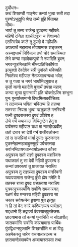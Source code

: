 दुर्योधनः-  
कथं शिखण्डी गाङ्गेय कन्यां भूत्वा सती तदा  
पुरुषोऽभूद्युधि श्रेष्ठ तन्मे ब्रूहि पितामह  
भीष्मः-  
भार्या तु तस्य राजेन्द्र द्रुपदस्य महीपतेः  
महिषी दयिता ह्यासीदपुत्रा च विशाम्पते  
एतस्मिन्नेव काले तु द्रुपदो वै महीपतिः  
अपत्यार्थे महाराज तोषयामास शङ्करम्  
अस्मद्वधार्थं निश्चित्य तपो घोरं समास्थितः  
लेभे कन्यां महादेवात्पुत्रो मे स्यादिति ब्रुवन्  
भगवन्पुत्रमिच्छामि भीष्मप्रतिचिकीर्षया  
इत्युक्तो देवदेवेन स्त्री पुमांस्ते भविष्यति  
निवर्तस्व महीपाल नैतज्जात्वन्यथा भवेत्  
स तु गत्वा च नगरं भार्यामिदमुवाच ह  
कृतो यत्नो महादेवि पुत्रार्थं तपसा महान्  
कन्या भूत्वा पुमान्भावी इति चोक्तोऽस्मि शम्भुना  
पुनः पुनर्याच्यमानो दिष्टमित्यब्रवीच्छिवः  
न तदन्यच्च भविता भवितव्यं हि तत्तथा  
ततस्सा नियता भूत्वा ऋतुकाले मनस्विनी  
पत्नी द्रुपदराजस्य द्रुपदं प्रविवेश ह  
लेभे गर्भं यथाकालं विधिदृष्टेन हेतुना  
पार्षतस्य महीपाल यथा मां नारदोऽब्रवीत्  
ततो दधार सा देवी गर्भं राजीवलोचना  
तां स राजप्रियां भार्यां द्रुपदः कुरुनन्दन  
पुत्रस्नेहान्महाबाहुस्सुखं पर्यचरत्तदा  
सर्वानभिप्रायगतान्भार्याऽलभत कौरव  
अपुत्रस्य सतो राज्ञो द्रुपदस्य यशस्विनः  
यथाकालं तु सा देवी महिषी द्रुपदस्य ह  
कन्यां प्रवररूपां तु प्राजायत नराधिप  
अपुत्रस्य तु राज्ञस्सा द्रुपदस्य मनस्विनी  
ख्यापयामास राजेन्द्र पुत्रो ह्येष ममेति वै  
ततस्स राजा द्रुपदः प्रच्छन्नाया नराधिप  
पुत्रवत्पुत्रकार्याणि सर्वाणि समकारयत्  
रक्षणं चैव मन्त्रस्य महिषी द्रुपदस्य सा  
चकार सर्वयत्नेन ब्रुवाणा पुत्र इत्युत  
न हि तां वेद नगरे कश्चिदन्यत्र पार्षतात्  
श्रद्दधानो हि तद्वाक्यं देवस्याच्युततेजसः  
छादयामास तां कन्यां पुमानिति च सोऽब्रवीत्  
जातकर्माणि सर्वाणि कारयामास पार्थिवः  
पुंवद्विधानयुक्तानि शिखण्डीति च तां विदुः  
अहमेकस्तु चारेण वचनान्नारदस्य च  
ज्ञातवान्देववाक्येन अम्बायास्तपसा तथा  
